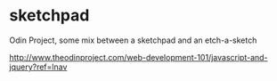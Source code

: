 # sketchpad
Odin Project, some mix between a sketchpad and an etch-a-sketch

http://www.theodinproject.com/web-development-101/javascript-and-jquery?ref=lnav
